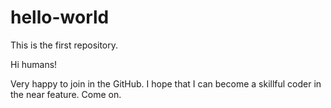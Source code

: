 # hello-world
This is the first repository.

Hi humans!

Very happy to join in the GitHub. I hope that I can become a skillful coder in the near feature.
Come on.
